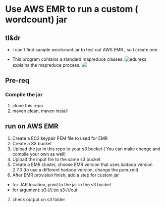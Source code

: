 # Use AWS EMR to run a custom ( wordcount) jar

## tl&dr
- I can't find  sample wordcount jar to test out AWS EMR , so I create one. 

- This program contains a standard mapreduce classes. ![edureka](https://www.edureka.co/blog/mapreduce-tutorial/) explains the mapreduce process.
![](https://s3-us-west-2.amazonaws.com/donot-delete-github-image/Screen+Shot+2019-01-27+at+12.20.20+PM.png)

## Pre-req

### Compile the jar
1. clone this repo
2. maven clean, maven install 

## run on AWS EMR
1. Create a EC2 keypair PEM file to used for EMR
2. Create a S3 bucket 
3. Upload the jar in this repo to your s3 bucket ( You can make change and compile your own as well)
4. Upload the input file to the same s3 bucket 
5. Create a EMR cluster, choose EMR version that uses hadoop version 2.7.3 (to use a different hadoop version, change the pom.xml)
6. After EMR provision finish, add a step for custom jar
- for JAR location, point to the jar in the s3 bucket
- for argument: 
    s3://<your-bucket>/<your-input-file>.txt s3://<your-bucket>/out
7. check output on s3 folder

